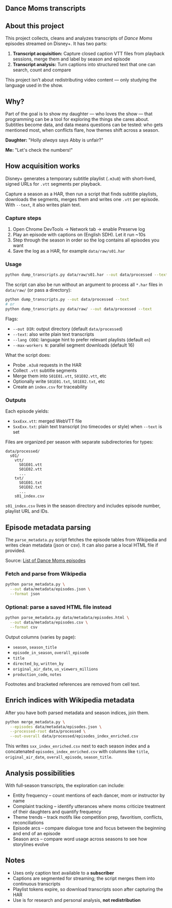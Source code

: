 ## Dance Moms transcripts

## About this project
This project collects, cleans and analyzes transcripts of *Dance Moms* episodes streamed on Disney+. It has two parts:

1. **Transcript acquisition:** Capture closed caption VTT files from playback sessions, merge them and label by season and episode
2. **Transcript analysis:** Turn captions into structured text that one can search, count and compare

This project isn’t about redistributing video content — only studying the language used in the show. 

## Why?
Part of the goal is to show my daughter — who loves the show — that programming can be a tool for exploring the things she cares about. Subtitles become data, and data means questions can be tested: who gets mentioned most, when conflicts flare, how themes shift across a season.

**Daughter:** "Holly *always* says Abby is unfair?"

**Me:** "Let's check the numbers!"

## How acquisition works
Disney+ generates a temporary subtitle playlist (`.m3u8`) with short‑lived, signed URLs for `.vtt` segments per playback.

Capture a season as a HAR, then run a script that finds subtitle playlists, downloads the segments, merges them and writes one `.vtt` per episode. With `--text`, it also writes plain text.

### Capture steps
1. Open Chrome DevTools → Network tab → enable Preserve log
2. Play an episode with captions on (English SDH). Let it run ~10s
3. Step through the season in order so the log contains all episodes you want
4. Save the log as a HAR, for example `data/raw/s01.har`

### Usage
```bash
python dump_transcripts.py data/raw/s01.har --out data/processed --text
```

The script can also be run without an argument to process all `*.har` files in `data/raw/` (or pass a directory):
```bash
python dump_transcripts.py --out data/processed --text
# or
python dump_transcripts.py data/raw/ --out data/processed --text
```

Flags:
- `--out DIR`: output directory (default `data/processed`)
- `--text`: also write plain text transcripts
- `--lang CODE`: language hint to prefer relevant playlists (default `en`)
- `--max-workers N`: parallel segment downloads (default 16)

What the script does:
- Probe `.m3u8` requests in the HAR
- Collect `.vtt` subtitle segments
- Merge them into `S01E01.vtt`, `S01E02.vtt`, etc
- Optionally write `S01E01.txt`, `S01E02.txt`, etc
- Create an `index.csv` for traceability

### Outputs
Each episode yields:
- `SxxExx.vtt`: merged WebVTT file
- `SxxExx.txt`: plain text transcript (no timecodes or style) when `--text` is set

Files are organized per season with separate subdirectories for types:

```
data/processed/
  s01/
    vtt/
      S01E01.vtt
      S01E02.vtt
      ...
    txt/
      S01E01.txt
      S01E02.txt
      ...
    s01_index.csv
```

`s01_index.csv` lives in the season directory and includes episode number, playlist URL and IDs.

## Episode metadata parsing
The `parse_metadata.py` script fetches the episode tables from Wikipedia and writes clean metadata (json or csv). It can also parse a local HTML file if provided.

Source: [List of Dance Moms episodes](https://en.wikipedia.org/wiki/List_of_Dance_Moms_episodes)

### Fetch and parse from Wikipedia
```bash
python parse_metadata.py \
  --out data/metadata/episodes.json \
  --format json
```

### Optional: parse a saved HTML file instead
```bash
python parse_metadata.py data/metadata/episodes.html \
  --out data/metadata/episodes.csv \
  --format csv
```

Output columns (varies by page):
- `season`, `season_title`
- `episode_in_season`, `overall_episode`
- `title`
- `directed_by`, `written_by`
- `original_air_date`, `us_viewers_millions`
- `production_code`, `notes`

Footnotes and bracketed references are removed from cell text.

## Enrich indices with Wikipedia metadata
After you have both parsed metadata and season indices, join them.

```bash
python merge_metadata.py \
  --episodes data/metadata/episodes.json \
  --processed-root data/processed \
  --out-overall data/processed/episodes_index_enriched.csv
```

This writes `sxx_index_enriched.csv` next to each season index and a concatenated `episodes_index_enriched.csv` with columns like `title`, `original_air_date`, `overall_episode`, `season_title`.

## Analysis possibilities
With full‑season transcripts, the exploration can include:
- Entity frequency – count mentions of each dancer, mom or instructor by name
- Complaint tracking – identify utterances where moms criticize treatment of their daughters and quantify frequency
- Theme trends – track motifs like competition prep, favoritism, conflicts, reconciliations
- Episode arcs – compare dialogue tone and focus between the beginning and end of an episode
- Season arcs – compare word usage across seasons to see how storylines evolve

## Notes
- Uses only caption text available to a **subscriber**
- Captions are segmented for streaming; the script merges them into continuous transcripts
- Playlist tokens expire, so download transcripts soon after capturing the HAR
- Use is for research and personal analysis, **not redistribution**